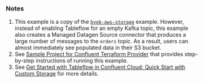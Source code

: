### Notes

1. This example is a copy of the [`byob-aws-storage`](https://github.com/confluentinc/terraform-provider-confluent/tree/master/examples/configurations/tableflow/confluent-managed-storage) example. However, instead of enabling Tableflow for an empty Kafka topic, this example also creates a Managed Datagen Source connector that produces a large number of messages to the `orders` topic. As a result, users can almost immediately see populated data in their S3 bucket.
2. See [Sample Project for Confluent Terraform Provider](https://registry.terraform.io/providers/confluentinc/confluent/latest/docs/guides/sample-project) that provides step-by-step instructions of running this example.
3. See [Get Started with Tableflow in Confluent Cloud: Quick Start with Custom Storage](https://docs.confluent.io/cloud/current/topics/tableflow/get-started/quick-start-custom-storage-glue.html#cloud-tableflow-quick-start) for more details.
